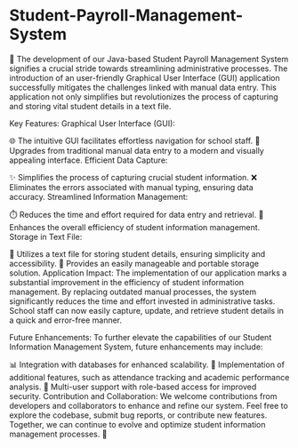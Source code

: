 # Student-Payroll-Management-System

🚀 The development of our Java-based Student Payroll Management System signifies a crucial stride  towards streamlining administrative processes. The introduction of an user-friendly Graphical User Interface (GUI) application successfully mitigates the challenges linked with manual data entry. This application not only simplifies but revolutionizes the process of capturing and storing vital student details in a text file.

Key Features:
Graphical User Interface (GUI):

🌐 The intuitive GUI facilitates effortless navigation for school staff.
🎨 Upgrades from traditional manual data entry to a modern and visually appealing interface.
Efficient Data Capture:

✨ Simplifies the process of capturing crucial student information.
❌ Eliminates the errors associated with manual typing, ensuring data accuracy.
Streamlined Information Management:

⏱️ Reduces the time and effort required for data entry and retrieval.
🚀 Enhances the overall efficiency of student information management.
Storage in Text File:

📄 Utilizes a text file for storing student details, ensuring simplicity and accessibility.
🎒 Provides an easily manageable and portable storage solution.
Application Impact:
The implementation of our application marks a substantial improvement in the efficiency of student information management. By replacing outdated manual processes, the system significantly reduces the time and effort invested in administrative tasks. School staff can now easily capture, update, and retrieve student details in a quick and error-free manner.

Future Enhancements:
To further elevate the capabilities of our Student Information Management System, future enhancements may include:

📊 Integration with databases for enhanced scalability.
📅 Implementation of additional features, such as attendance tracking and academic performance analysis.
👥 Multi-user support with role-based access for improved security.
Contribution and Collaboration:
We welcome contributions from developers and collaborators to enhance and refine our system. Feel free to explore the codebase, submit bug reports, or contribute new features. Together, we can continue to evolve and optimize student information management processes. 🤝






